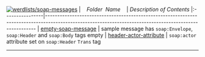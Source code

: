 [![werdlists/soap-messages](https://img.shields.io/badge/werdlists-soap-messages-purple/.svg?logo=github&style=popout&longCache=true)](# "werdlists/soap-messages")
|&nbsp;&nbsp;&nbsp;&nbsp;_Folder&nbsp;&nbsp;Name_&nbsp;&nbsp;&nbsp;&nbsp;| _Description of Contents_
|:----------------|--------------------------------------------------------------------------------------------------------------------------------------------------------
| [empty-soap-message](empty-soap-message.xml) |  sample message has `soap:Envelope`, `soap:Header` and `soap:Body` tags empty 
| [header-actor-attribute](header-actor-attribute.xml) |  `soap:actor` attribute set on `soap:Header` `Trans` tag 

* * *

